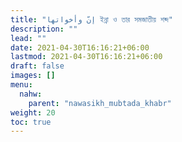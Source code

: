 ```yaml
---
title: "إنّ وأخواتها ইন্না ও তার সমজাতীয় শব্দ"
description: ""
lead: ""
date: 2021-04-30T16:16:21+06:00
lastmod: 2021-04-30T16:16:21+06:00
draft: false
images: []
menu: 
  nahw:
    parent: "nawasikh_mubtada_khabr"
weight: 20
toc: true
---
```




